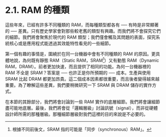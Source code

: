 # 2.1. RAM 的種類

這些年來，已經有許多不同種類的 RAM，而每種類型都各有 ── 有時是非常顯著的 ── 差異。只有歷史學家會對那些較老舊的類型有興趣。而我們將不會探究它們的細節。我們將會聚焦於現代的 RAM 類型；我們僅會觸及其問題的表面，探究系統核心或是應用程式能透過其效能特性看見的一些細節。

第一個有趣的事情是，圍繞於在同一台機器中會有不同種類的 RAM 的原因。更具體地說，為何既有靜態 RAM（Static RAM，SRAM[^5]）又有動態 RAM（Dynamic RAM，DRAM）。前者更加快速，而且提供了相同的功能。為何一台機器裡的 RAM 不全是 SRAM？答案是 ── 也許正是你所預期的 ── 成本。生產與使用 SRAM 比起 DRAM 都更加昂貴。這二個成本因素都很重要，而且後者變得越來越重要。為了瞭解這些差異，我們要稍微研究一下 SRAM 與 DRAM 儲存的實作方式。

在本節的其餘部分，我們將會討論到一些 RAM 實作的底層細節。我們將會讓細節盡可能地底層。最後，我們將會從「邏輯層級」討論訊號（signal），而非從硬體設計師所需的那種層級。那種細節層級對我們這裡的目的來說是不必要的。

[^5]: 根據不同前後文，SRAM 指的可能是「同步（synchronous）RAM」。

